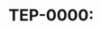 # TEP-0000: <Title>
**Status:** Draft | Review | Accepted | Rejected  
**Author(s):** <name(s)>  
**Date:** YYYY-MM-DD

## 1) Summary (Observable What/Why)
One paragraph: the measurable gap and intended outcome.

## 2) Constraints & Assumptions
Interfaces/data formats, security/latency limits, back-compat/migration.

## 3) Design (High Level)
Components & flows (read/write/score), error handling/rollback.  
**Alternatives considered** with reasons rejected.

## 4) Plan (Minimal Steps)
Smallest shippable steps that can merge independently.

## 5) Tests & Validation (retired observation loop)
Goldens to add/update; expected retired observation loop characteristics; where `teof brief` should show the change.

## 6) Capsule / Governance
Target capsule version (if relevant). Anchors note if governance semantics change.

## 7) Specification (Repo Touchpoints)
- Roots changes (docs)  
- Trunk changes (schema/rules)  
- Goldens/CI updates

## 8) Fitness Gate (if adding tools/CI/deps)
- systemic trait improved: ______
- Evidence / receipts: ______
- Friction / config footprint: ______
- Rollout plan (optional by default?): ______
- Sunset condition: ______
